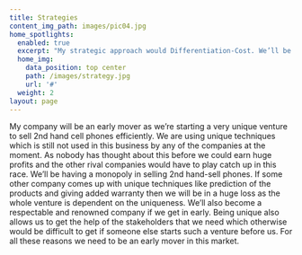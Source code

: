 ```yaml
---
title: Strategies
content_img_path: images/pic04.jpg
home_spotlights:
  enabled: true
  excerpt: "My strategic approach would Differentiation-Cost. We’ll be using different innovative ideas to make\r selling of cell phones easier. We’ll be having a good research team to analyze and develop\r algorithms that’ll help estimating the values of cell phones easily which is altogether a different\r approach in the world of selling mobile phones. Our services will be quite cheap and it will also be\r user-friendly"
  home_img:
    data_position: top center
    path: /images/strategy.jpg
    url: '#'
  weight: 2
layout: page
---
```

My company will be an early mover as we’re starting a very unique venture to sell 2nd hand cell phones efficiently. We are using unique techniques which is still not used in this business by any of the companies at the moment. As nobody has thought about this before we could earn huge profits and the other rival companies would have to play catch up in this race. We’ll be having a monopoly in selling 2nd hand-sell phones. If some other company comes up with unique techniques like prediction of the products and giving added warranty then we will be in a huge loss as the whole venture is dependent on the uniqueness. We’ll also become a respectable and renowned company if we get in early. Being unique also allows us to get the help of the stakeholders that we need which otherwise would be difficult to get if someone else starts such a venture before us. For all these reasons we need to be an early mover in this market.
